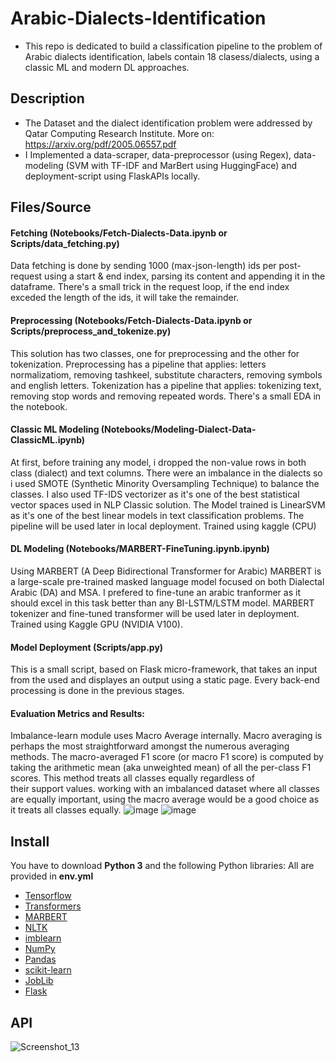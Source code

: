 # Arabic-Dialects-Identification
- This repo is dedicated to build a classification pipeline to the problem of Arabic dialects identification, labels contain 18 clasess/dialects, using a classic ML and modern DL approaches. 

## Description
- The Dataset and the dialect identification problem were addressed by Qatar Computing Research Institute. More on: https://arxiv.org/pdf/2005.06557.pdf
- I Implemented a data-scraper, data-preprocessor (using Regex), data-modeling (SVM with TF-IDF and MarBert using HuggingFace) and deployment-script using FlaskAPIs locally.

## Files/Source
#### Fetching (Notebooks/Fetch-Dialects-Data.ipynb or Scripts/data_fetching.py)
  Data fetching is done by sending 1000 (max-json-length) ids per post-request using a start & end index, parsing its content and appending it in the dataframe. 
  There's a small trick in the request loop, if the end index exceded the length of the ids, it will take the remainder.
  
#### Preprocessing (Notebooks/Fetch-Dialects-Data.ipynb or Scripts/preprocess_and_tokenize.py)
  This solution has two classes, one for preprocessing and the other for tokenization.
  Preprocessing has a pipeline that applies: letters normalizatiom, removing tashkeel, substitute characters, removing symbols and english letters.
  Tokenization has a pipeline that applies: tokenizing text, removing stop words and removing repeated words.
  There's a small EDA in the notebook.
  
#### Classic ML Modeling (Notebooks/Modeling-Dialect-Data-ClassicML.ipynb)
  At first, before training any model, i dropped the non-value rows in both class (dialect) and text columns.
  There were an imbalance in the dialects so i used SMOTE (Synthetic Minority Oversampling Technique) to balance the classes.
  I also used TF-IDS vectorizer as it's one of the best statistical vector spaces used in NLP Classic solution.
  The Model trained is LinearSVM as it's one of the best linear models in text classification problems.
  The pipeline will be used later in local deployment.
  Trained using kaggle (CPU)
  
#### DL Modeling (Notebooks/MARBERT-FineTuning.ipynb.ipynb)
  Using MARBERT (A Deep Bidirectional Transformer for Arabic) MARBERT is a large-scale pre-trained masked language model focused on both Dialectal Arabic (DA) and MSA.
  I prefered to fine-tune an arabic tranformer as it should excel in this task better than any BI-LSTM/LSTM model.
  MARBERT tokenizer and fine-tuned transformer will be used later in deployment.
  Trained using Kaggle GPU (NVIDIA V100).

#### Model Deployment (Scripts/app.py)
  This is a small script, based on Flask micro-framework, that takes an input from the used and displayes an output using a static page.
  Every back-end processing is done in the previous stages.

#### Evaluation Metrics and Results:
  Imbalance-learn module uses Macro Average internally.
  Macro averaging is perhaps the most straightforward amongst the numerous averaging methods.
  The macro-averaged F1 score (or macro F1 score) is computed by taking the arithmetic mean (aka unweighted mean) of all the per-class F1 scores.
  This method treats all classes equally regardless of their support values.
  working with an imbalanced dataset where all classes are equally important, using the macro average would be a good choice as it treats all classes equally.
  ![image](https://user-images.githubusercontent.com/36515196/158068910-f54e4753-9b46-4a0c-99ec-7974128deb73.png)
  ![image](https://user-images.githubusercontent.com/36515196/158068918-d08e985a-b4c8-4cf9-94fe-c9618770d780.png)


## Install
You have to download **Python 3** and the following Python libraries:
All are provided in **env.yml**

- [Tensorflow](https://www.tensorflow.org/)
- [Transformers](https://huggingface.co/docs/transformers/index)
- [MARBERT](https://huggingface.co/UBC-NLP/MARBERT)
- [NLTK](https://www.nltk.org/)
- [imblearn](https://imbalanced-learn.org/stable/)
- [NumPy](http://www.numpy.org/)
- [Pandas](http://pandas.pydata.org)
- [scikit-learn](http://scikit-learn.org/stable/)
- [JobLib](https://joblib.readthedocs.io/en/latest/)
- [Flask](https://flask.palletsprojects.com/)

## API
![Screenshot_13](https://user-images.githubusercontent.com/36515196/158060575-32fda8d5-6272-4cd6-87ff-461b99335ca3.png)

